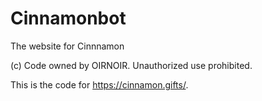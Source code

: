 # Cinnamonbot
The website for Cinnnamon

(c) Code owned by OIRNOIR.
Unauthorized use prohibited.

This is the code for https://cinnamon.gifts/.

